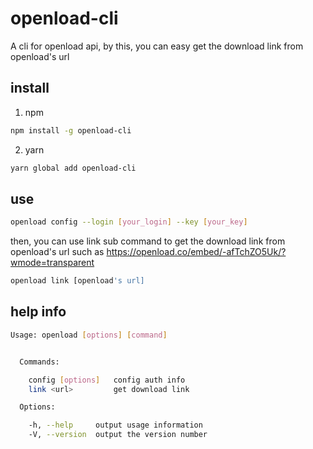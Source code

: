 # openload-cli
A cli for openload api, by this, you can easy get the download link from openload's url

## install

1. npm
```bash
npm install -g openload-cli
```
2. yarn 
```bash
yarn global add openload-cli
```

## use
```bash
openload config --login [your_login] --key [your_key] 
```
then, you can use link sub command to get the download link from openload's url
such as https://openload.co/embed/-afTchZO5Uk/?wmode=transparent
```bash
openload link [openload's url]
```

## help info
```bash
Usage: openload [options] [command]


  Commands:

    config [options]   config auth info
    link <url>         get download link

  Options:

    -h, --help     output usage information
    -V, --version  output the version number
```
